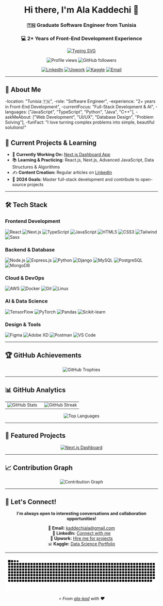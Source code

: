 <div align="center">

# Hi there, I'm Ala Kaddechi 👋

### 🇹🇳 Graduate Software Engineer from Tunisia
### 💻 2+ Years of Front-End Development Experience

[![Typing SVG](https://readme-typing-svg.herokuapp.com?font=Fira+Code&pause=1000&color=151385&width=600&lines=Software+Engineer;Experienced+Front+End+Developer;AWS+Certified+Professional;AI+%26+Machine+Learning+Enthusiast;Full+Stack+Developer)](https://git.io/typing-svg)

<p align="center">
  <img src="https://komarev.com/ghpvc/?username=ala-kad&label=Profile%20views&color=0e75b6&style=flat" alt="Profile views" />
  <img src="https://img.shields.io/github/followers/ala-kad?label=Followers&style=social" alt="GitHub followers" />
</p>

[![LinkedIn](https://img.shields.io/badge/LinkedIn-0077B5?style=for-the-badge&logo=linkedin&logoColor=white)](https://www.linkedin.com/in/ala-kaddechi/) 
[![Upwork](https://img.shields.io/badge/Upwork-6FDA44?style=for-the-badge&logo=upwork&logoColor=white)](https://www.upwork.com/freelancers/~01e2324660108e1882)
[![Kaggle](https://img.shields.io/badge/Kaggle-20BEFF?style=for-the-badge&logo=kaggle&logoColor=white)](https://www.kaggle.com/alakaddechi)
[![Email](https://img.shields.io/badge/Email-D14836?style=for-the-badge&logo=gmail&logoColor=white)](mailto:kaddechiala@gmail.com)

</div>

---

## 🚀 About Me
  -location: "Tunisia 🇹🇳",
  -role: "Software Engineer",
  -experience: "2+ years in Front-End Development",
  -currentFocus: "Full-Stack Development & AI",
  -languages: ["JavaScript", "TypeScript", "Python", "Java", "C++"],
  -askMeAbout: ["Web Development", "UI/UX", "Database Design", "Problem Solving"],
  -funFact: "I love turning complex problems into simple, beautiful solutions!"


## 🔭 Current Projects & Learning

- 🌟 **Currently Working On:** [Next.js Dashboard App](https://github.com/ala-kad/nextjs-dashboard)
- 📚 **Learning & Practicing:** React.js, Next.js, Advanced JavaScript, Data Structures & Algorithms
- ✍️ **Content Creation:** Regular articles on [LinkedIn](https://www.linkedin.com/in/ala-kaddechi/)
- 🎯 **2024 Goals:** Master full-stack development and contribute to open-source projects

---

## 🛠️ Tech Stack

### **Frontend Development**
<p>
<img src="https://img.shields.io/badge/React-20232A?style=for-the-badge&logo=react&logoColor=61DAFB" alt="React"/>
<img src="https://img.shields.io/badge/Next.js-000000?style=for-the-badge&logo=nextdotjs&logoColor=white" alt="Next.js"/>
<img src="https://img.shields.io/badge/TypeScript-007ACC?style=for-the-badge&logo=typescript&logoColor=white" alt="TypeScript"/>
<img src="https://img.shields.io/badge/JavaScript-F7DF1E?style=for-the-badge&logo=javascript&logoColor=black" alt="JavaScript"/>
<img src="https://img.shields.io/badge/HTML5-E34F26?style=for-the-badge&logo=html5&logoColor=white" alt="HTML5"/>
<img src="https://img.shields.io/badge/CSS3-1572B6?style=for-the-badge&logo=css3&logoColor=white" alt="CSS3"/>
<img src="https://img.shields.io/badge/Tailwind_CSS-38B2AC?style=for-the-badge&logo=tailwind-css&logoColor=white" alt="Tailwind"/>
<img src="https://img.shields.io/badge/Sass-CC6699?style=for-the-badge&logo=sass&logoColor=white" alt="Sass"/>
</p>

### **Backend & Database**
<p>
<img src="https://img.shields.io/badge/Node.js-43853D?style=for-the-badge&logo=node.js&logoColor=white" alt="Node.js"/>
<img src="https://img.shields.io/badge/Express.js-404D59?style=for-the-badge&logo=express&logoColor=white" alt="Express.js"/>
<img src="https://img.shields.io/badge/Python-3776AB?style=for-the-badge&logo=python&logoColor=white" alt="Python"/>
<img src="https://img.shields.io/badge/Django-092E20?style=for-the-badge&logo=django&logoColor=white" alt="Django"/>
<img src="https://img.shields.io/badge/MySQL-00000F?style=for-the-badge&logo=mysql&logoColor=white" alt="MySQL"/>
<img src="https://img.shields.io/badge/PostgreSQL-316192?style=for-the-badge&logo=postgresql&logoColor=white" alt="PostgreSQL"/>
<img src="https://img.shields.io/badge/MongoDB-4EA94B?style=for-the-badge&logo=mongodb&logoColor=white" alt="MongoDB"/>
</p>

### **Cloud & DevOps**
<p>
<img src="https://img.shields.io/badge/Amazon_AWS-232F3E?style=for-the-badge&logo=amazon-aws&logoColor=white" alt="AWS"/>
<img src="https://img.shields.io/badge/Docker-2496ED?style=for-the-badge&logo=docker&logoColor=white" alt="Docker"/>
<img src="https://img.shields.io/badge/Git-F05032?style=for-the-badge&logo=git&logoColor=white" alt="Git"/>
<img src="https://img.shields.io/badge/Linux-FCC624?style=for-the-badge&logo=linux&logoColor=black" alt="Linux"/>
</p>

### **AI & Data Science**
<p>
<img src="https://img.shields.io/badge/TensorFlow-FF6F00?style=for-the-badge&logo=tensorflow&logoColor=white" alt="TensorFlow"/>
<img src="https://img.shields.io/badge/PyTorch-EE4C2C?style=for-the-badge&logo=pytorch&logoColor=white" alt="PyTorch"/>
<img src="https://img.shields.io/badge/Pandas-150458?style=for-the-badge&logo=pandas&logoColor=white" alt="Pandas"/>
<img src="https://img.shields.io/badge/scikit--learn-F7931E?style=for-the-badge&logo=scikit-learn&logoColor=white" alt="Scikit-learn"/>
</p>

### **Design & Tools**
<p>
<img src="https://img.shields.io/badge/Figma-F24E1E?style=for-the-badge&logo=figma&logoColor=white" alt="Figma"/>
<img src="https://img.shields.io/badge/Adobe%20XD-FF61F6?style=for-the-badge&logo=adobe-xd&logoColor=white" alt="Adobe XD"/>
<img src="https://img.shields.io/badge/Postman-FF6C37?style=for-the-badge&logo=postman&logoColor=white" alt="Postman"/>
<img src="https://img.shields.io/badge/VS%20Code-007ACC?style=for-the-badge&logo=visual-studio-code&logoColor=white" alt="VS Code"/>
</p>

---

## 🏆 GitHub Achievements

<div align="center">
<img src="https://github-profile-trophy.vercel.app/?username=ala-kad&theme=radical&no-frame=false&no-bg=false&margin-w=4" alt="GitHub Trophies"/>
</div>

---

## 📊 GitHub Analytics

<div align="center">
<table>
<tr>
<td width="50%">

<img src="https://github-readme-stats.vercel.app/api?username=ala-kad&show_icons=true&theme=radical&hide_border=true&count_private=true" alt="GitHub Stats"/>

</td>
<td width="50%">

<img src="https://github-readme-streak-stats.herokuapp.com/?user=ala-kad&theme=radical&hide_border=true" alt="GitHub Streak"/>

</td>
</tr>
</table>
</div>

<div align="center">
<img src="https://github-readme-stats.vercel.app/api/top-langs/?username=ala-kad&theme=radical&hide_border=true&include_all_commits=true&count_private=true&layout=compact" alt="Top Languages"/>
</div>

---

## 🎯 Featured Projects

<div align="center">

[![Next.js Dashboard](https://github-readme-stats.vercel.app/api/pin/?username=ala-kad&repo=nextjs-dashboard&theme=radical&hide_border=true)](https://github.com/ala-kad/nextjs-dashboard)

</div>

---

## 📈 Contribution Graph

<div align="center">
<img src="https://github-readme-activity-graph.vercel.app/graph?username=ala-kad&theme=react-dark&hide_border=true&area=true" alt="Contribution Graph"/>
</div>

---

## 💬 Let's Connect!

<div align="center">

**I'm always open to interesting conversations and collaboration opportunities!**

📧 **Email:** [kaddechiala@gmail.com](mailto:kaddechiala@gmail.com)  
💼 **LinkedIn:** [Connect with me](https://www.linkedin.com/in/ala-kaddechi/)  
🚀 **Upwork:** [Hire me for projects](https://www.upwork.com/freelancers/~01e2324660108e1882)  
📊 **Kaggle:** [Data Science Portfolio](https://www.kaggle.com/alakaddechi)

---

<img src="https://raw.githubusercontent.com/platane/snk/output/github-contribution-grid-snake-dark.svg" alt="Snake animation" />

*⭐ From [ala-kad](https://github.com/ala-kad) with ❤️*

</div>
